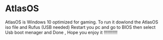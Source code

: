 # AtlasOS
AtlasOS is Windows 10 optimized for gaming. To run it dowlond the AtlasOS iso file and Rufus (USB needed) Restart you pc and go to BIOS then select Usb boot menager and Done , Hope you enjoy it !!!!!!!!!!!
